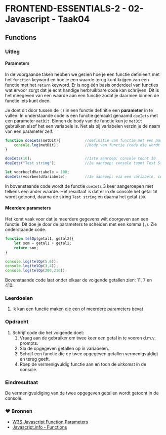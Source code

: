 # FRONTEND-ESSENTIALS-2 - 02-Javascript - Taak04

## Functions

### Uitleg

#### Parameters

In de voorgaande taken hebben we gezien hoe je een functie definieert met het `function` keyword en hoe je een waarde terug kunt krijgen van een functie met het `return` keyword. Er is nog één basis onderdeel van functies wat ervoor zorgt dat je echt handige herbruikbare code kan schrijven. Dit is het meegeven van een waarde aan een functie zodat je daarmee binnen de functie iets kunt doen.

Je doet dit door tussen de `()` in een functie definitie een **parameter** in te vullen. In onderstaande code is een functie gemaakt genaamd `doeIets` met een parameter `metDit`. Binnen de body van de functie kun je `metDit` gebruiken alsof het een variabele is. Net als bij variabelen verzin je de naam van een parameter zelf. 
```js
function doeIets(metDit){           //definitie van functie met een parameter
    console.log(metDit);            //body van functie (code die wordt uitgevoerd)
}

doeIets(10);                        //1ste aanroep: console toont 10
doeIets("Test string");             //2e aanroep: console toont Test String

let voorbeeldVariabele = 100;
doeIets(voorbeeldVariabele);        //3e aanroep: via een variabele, console toont 100
```
In bovenstaande code wordt de functie `doeIets` 3 keer aangeroepen met telkens een ander waarde. Het resultaat is dat er in de console het getal `10` wordt getoond, daarna de string `Test string` en daarna het getal `100`.

#### Meerdere parameters

Het komt vaak voor dat je meerdere gegevens wilt doorgeven aan een functie. Dit doe je door de parameters te scheiden met een komma (`,`). Zie onderstaande code.

```js
function telOp(getal1, getal2){
    let som = getal1 + getal2;
    return som;
}

console.log(telOp(5,6));
console.log(telOp(3,4));
console.log(telOp(200,210));
```
Bovenstaande code laat onder elkaar de volgende getallen zien: 11, 7 en 410. 

### Leerdoelen

1. Ik kan een functie maken die een of meerdere parameters bevat

### Opdracht

1. Schrijf code die het volgende doet:
   1. Vraag aan de gebruiker om twee keer een getal in te voeren d.m.v. prompts.
   2. Sla de opgegeven getallen op in variabelen.
   3. Schrijf een functie die de twee opgegeven getallen vermenigvuldigt en terug geeft.
   4. Roep de vermenigvuldig functie aan en toon de uitkomst in de console.

### Eindresultaat

De vermenigvuldiging van de twee opgegeven getallen wordt getoont in de console.

### :heart: Bronnen

* [W3S Javascript Function Parameters](https://www.w3schools.com/js/js_function_parameters.asp)
* [Javascript.info - Functions](https://javascript.info/function-basics)